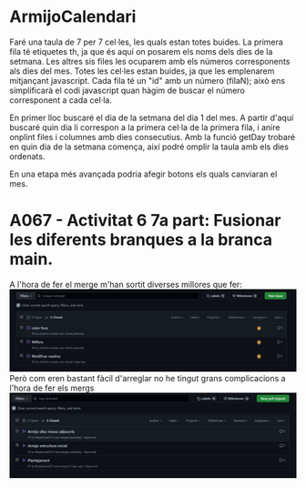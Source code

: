 # ArmijoCalendari
Faré una taula de 7 per 7 cel·les, les quals estan totes buides. La primera fila té etiquetes th, ja que és aquí on posarem els noms dels dies de la setmana. Les altres sis files les ocuparem amb els números corresponents als dies del mes. Totes les cel·les estan buides, ja que les emplenarem mitjançant javascript.
Cada fila té un "id" amb un número (filaN); això ens simplificarà el codi javascript quan hàgim de buscar el número corresponent a cada cel·la.

En primer lloc buscaré el dia de la setmana del dia 1 del mes. A partir d'aquí buscaré quin dia li correspon a la primera cel·la de la primera fila, i anire onplint files i columnes amb dies consecutius. Amb la funció getDay trobaré en quin dia de la setmana comença, així podré omplir la taula amb els dies ordenats.

En una etapa més avançada podria afegir botons els quals canviaran el mes.

# A067 - Activitat 6 7a part: Fusionar les diferents branques a la branca main.
A l'hora de fer el merge m'han sortit diverses millores que fer:
![issue](./img/isues.png)
Però com eren bastant fàcil d'arreglar no he tingut grans complicacions a l'hora de fer els mergs
![merged](./img/mergs.png)